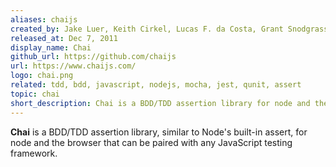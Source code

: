 ```yaml
---
aliases: chaijs
created_by: Jake Luer, Keith Cirkel, Lucas F. da Costa, Grant Snodgrass, vesln
released_at: Dec 7, 2011
display_name: Chai
github_url: https://github.com/chaijs
url: https://www.chaijs.com/
logo: chai.png
related: tdd, bdd, javascript, nodejs, mocha, jest, qunit, assert
topic: chai
short_description: Chai is a BDD/TDD assertion library for node and the browser.
---
```

**Chai** is a BDD/TDD assertion library, similar to Node's built-in assert, for node and the browser that can be paired with any JavaScript testing framework.
